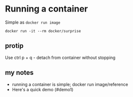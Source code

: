 # Running a container
Simple as `docker run image`

`docker run -it --rm docker/surprise`

## protip
  Use ctrl p + q - detach from container without stopping


## my notes

 - running a container is simple;  docker run image/reference
 - Here's a quick demo (#demo1)

